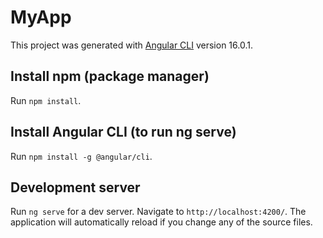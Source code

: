 # MyApp

This project was generated with [Angular CLI](https://github.com/angular/angular-cli) version 16.0.1.

## Install npm (package manager)

Run `npm install`.

## Install Angular CLI (to run ng serve)

Run `npm install -g @angular/cli`. 

## Development server

Run `ng serve`  for a dev server. Navigate to `http://localhost:4200/`. The application will automatically reload if you change any of the source files.


